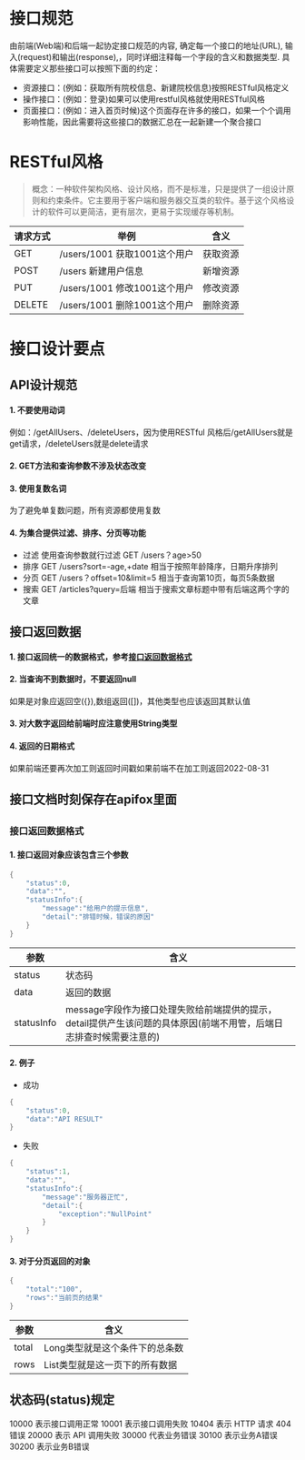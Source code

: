 # 接口规范
由前端(Web端)和后端一起协定接口规范的内容, 确定每一个接口的地址(URL), 输入(request)和输出(response),，同时详细注释每一个字段的含义和数据类型.
具体需要定义那些接口可以按照下面的约定：

 - 资源接口：(例如：获取所有院校信息、新建院校信息)按照RESTful风格定义
 - 操作接口：(例如：登录)如果可以使用restful风格就使用RESTful风格
 - 页面接口：(例如：进入首页时候)这个页面存在许多的接口，如果一个个调用影响性能，因此需要将这些接口的数据汇总在一起新建一个聚合接口

# RESTful风格

> 概念：一种软件架构风格、设计风格，而不是标准，只是提供了一组设计原则和约束条件。它主要用于客户端和服务器交互类的软件。基于这个风格设计的软件可以更简洁，更有层次，更易于实现缓存等机制。

| 请求方式 | 举例 | 含义|
|--|--|--|
| GET | /users/1001  获取1001这个用户 | 获取资源|
|  POST| /users  新建用户信息| 新增资源|
|  PUT| /users/1001 修改1001这个用户| 修改资源|
| DELETE | /users/1001  删除1001这个用户| 删除资源|
# 接口设计要点
## API设计规范

 

#### 1. 不要使用动词
例如：/getAllUsers、/deleteUsers，因为使用RESTful
风格后/getAllUsers就是get请求，/deleteUsers就是delete请求
#### 2. GET方法和查询参数不涉及状态改变
#### 3. 使用复数名词
为了避免单复数问题，所有资源都使用复数
#### 4. 为集合提供过滤、排序、分页等功能

 - 过滤
使用查询参数就行过滤
GET /users？age>50
 -  排序
GET /users?sort=-age,+date
相当于按照年龄降序，日期升序排列
 -  分页
GET /users？offset=10&limit=5
相当于查询第10页，每页5条数据
 -  搜索
GET /articles?query=后端
相当于搜索文章标题中带有后端这两个字的文章

## 接口返回数据
#### 1. 接口返回统一的数据格式，参考[接口返回数据格式](#1)
#### 2.  当查询不到数据时，不要返回null
如果是对象应返回空({}),数组返回([])，其他类型也应该返回其默认值
#### 3.  对大数字返回给前端时应注意使用String类型
#### 4. 返回的日期格式
如果前端还要再次加工则返回时间戳如果前端不在加工则返回2022-08-31
## 接口文档时刻保存在apifox里面
## <h3 id="1">接口返回数据格式
#### 1. 接口返回对象应该包含三个参数

```java
{
	"status":0,
	"data":"",
	"statusInfo":{
		"message":"给用户的提示信息",
		"detail":"排错时候，错误的原因"
	}
}
```
|参数|含义  |
|--|--|
|  status| 状态码 |
|  data| 返回的数据 |
|  statusInfo|  message字段作为接口处理失败给前端提供的提示，detail提供产生该问题的具体原因(前端不用管，后端日志排查时候需要注意的)|
#### 2.  例子

 - 成功


```java
{
	"status":0,
	"data":"API RESULT"
}
```

 - 失败

```java
{
	"status":1,
	"data":"",
	"statusInfo":{
		"message":"服务器正忙",
		"detail":{
			"exception":"NullPoint"
		}
	}
}
```
#### 3.  对于分页返回的对象

```java
{
	"total":"100",
	"rows":"当前页的结果"
}
```
|参数| 含义 |
|--|--|
| total | Long类型就是这个条件下的总条数 |
| rows | List类型就是这一页下的所有数据 |


## 状态码(status)规定
10000 表示接口调用正常
10001 表示接口调用失败
10404 表示 HTTP 请求 404 错误
20000 表示 API 调用失败
30000 代表业务错误
30100 表示业务A错误
30200 表示业务B错误
